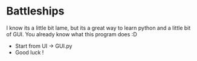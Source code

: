 # Battleships
I know its a little bit lame, but its a great way to learn python and a little bit of GUI.
  You already know what this program does :D
 - Start from UI -> GUI.py 
 - Good luck !
